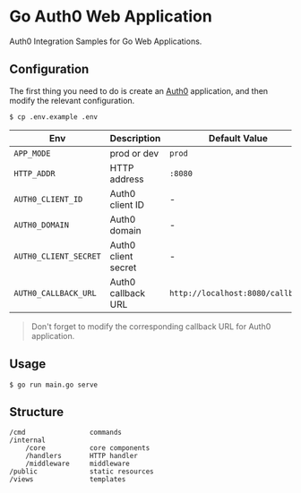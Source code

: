 # Go Auth0 Web Application

Auth0 Integration Samples for Go Web Applications.

## Configuration

The first thing you need to do is create an [Auth0](http://www.auth0.com/) application, and then modify the relevant configuration.

```shell
$ cp .env.example .env
```

| Env | Description | Default Value |
|---|---|---|
| `APP_MODE` | prod or dev | `prod` |
| `HTTP_ADDR` | HTTP address | `:8080` |
| `AUTH0_CLIENT_ID` | Auth0 client ID | - |
| `AUTH0_DOMAIN` | Auth0 domain | - |
| `AUTH0_CLIENT_SECRET` | Auth0 client secret | - |
| `AUTH0_CALLBACK_URL` | Auth0 callback URL | `http://localhost:8080/callback` |

> Don't forget to modify the corresponding callback URL for Auth0 application.

## Usage

```shell
$ go run main.go serve
```

## Structure

```text
/cmd                commands
/internal
    /core           core components
    /handlers       HTTP handler
    /middleware     middleware
/public             static resources
/views              templates
```
